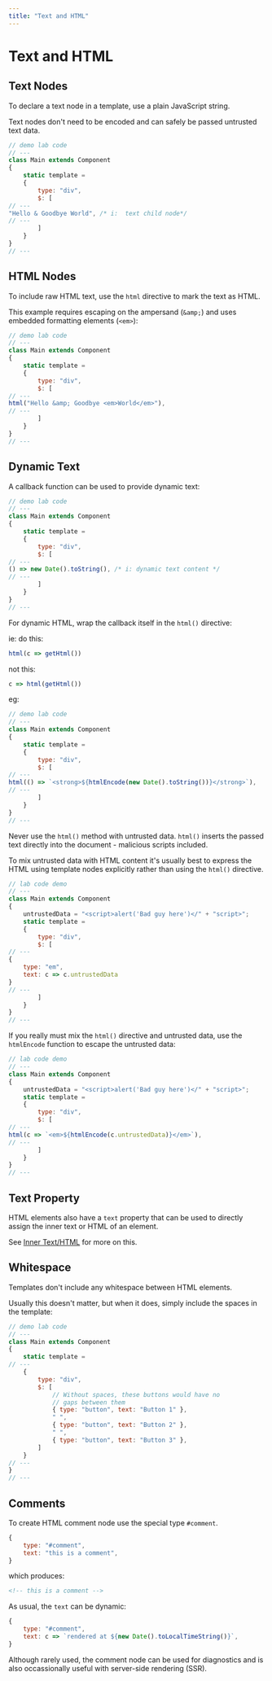 ```yaml
---
title: "Text and HTML"
---
```

# Text and HTML

## Text Nodes

To declare a text node in a template, use a plain JavaScript string.  

Text nodes don't need to be encoded and can safely be passed 
untrusted text data.

```js
// demo lab code
// ---
class Main extends Component
{
    static template = 
    {
        type: "div",
        $: [
// ---
"Hello & Goodbye World", /* i:  text child node*/
// ---
        ]   
    }
}
// ---
```



## HTML Nodes

To include raw HTML text, use the `html` directive
to mark the text as HTML.

This example requires escaping on the ampersand (`&amp;`) and uses embedded 
formatting elements (`<em>`):

```js
// demo lab code
// ---
class Main extends Component
{
    static template = 
    {
        type: "div",
        $: [
// ---
html("Hello &amp; Goodbye <em>World</em>"),
// ---
        ]   
    }
}
// ---
```



## Dynamic Text

A callback function can be used to provide dynamic text:

```js
// demo lab code
// ---
class Main extends Component
{
    static template = 
    {
        type: "div",
        $: [
// ---
() => new Date().toString(), /* i: dynamic text content */
// ---
        ]   
    }
}
// ---
```

For dynamic HTML, wrap the callback itself in the `html()` directive:

ie: do this:

```js
html(c => getHtml())
```

not this:

```js
c => html(getHtml())
```

eg:

```js
// demo lab code
// ---
class Main extends Component
{
    static template = 
    {
        type: "div",
        $: [
// ---
html(() => `<strong>${htmlEncode(new Date().toString())}</strong>`), 
// ---
        ]   
    }
}
// ---
```

<div class="tip">

Never use the `html()` method with untrusted data. `html()` inserts
the passed text directly into the document - malicious scripts included.

</div>


To mix untrusted data with HTML content it's usually best to express
the HTML using template nodes explicitly rather than using the `html()` 
directive.

```js
// lab code demo
// ---
class Main extends Component
{
    untrustedData = "<script>alert('Bad guy here')</" + "script>";
    static template = 
    {
        type: "div",
        $: [
// ---
{
    type: "em",
    text: c => c.untrustedData
}
// ---
        ]   
    }
}
// ---
```


If you really must mix the `html()` directive and untrusted data, 
use the `htmlEncode` function to escape the untrusted data:

```js
// lab code demo
// ---
class Main extends Component
{
    untrustedData = "<script>alert('Bad guy here')</" + "script>";
    static template = 
    {
        type: "div",
        $: [
// ---
html(c => `<em>${htmlEncode(c.untrustedData)}</em>`),
// ---
        ]   
    }
}
// ---
```


## Text Property

HTML elements also have a `text` property that can be used to directly assign
the inner text or HTML of an element.

See [Inner Text/HTML](templateHtmlElements#inner-text-html) for more on this.



## Whitespace

Templates don't include any whitespace between HTML elements.  

Usually this doesn't matter, but when it does, simply include the spaces 
in the template:

```js
// demo lab code
// ---
class Main extends Component
{
    static template = 
// ---
    {
        type: "div",
        $: [
            // Without spaces, these buttons would have no 
            // gaps between them
            { type: "button", text: "Button 1" },
            " ",
            { type: "button", text: "Button 2" },
            " ",
            { type: "button", text: "Button 3" },
        ]
    }
// ---
}
// ---
```


## Comments

To create HTML comment node use the special type `#comment`.

```js
{
    type: "#comment",
    text: "this is a comment",
}
```

which produces:

```html
<!-- this is a comment -->
```

As usual, the `text` can be dynamic:

```js
{
    type: "#comment",
    text: c => `rendered at ${new Date().toLocalTimeString()}`,
}
```

Although rarely used, the comment node can be used for diagnostics and
is also occassionally useful with server-side rendering (SSR).
